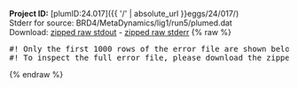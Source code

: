**Project ID:** [plumID:24.017]({{ '/' | absolute_url }}eggs/24/017/)  
Stderr for source:  BRD4/MetaDynamics/lig1/run5/plumed.dat   
Download: [zipped raw stdout](plumed.dat.plumed_master.stdout.txt.zip) - [zipped raw stderr](plumed.dat.plumed_master.stderr.txt.zip) 
{% raw %}
<pre>
#! Only the first 1000 rows of the error file are shown below
#! To inspect the full error file, please download the zipped raw stderr file above
</pre>
{% endraw %}
